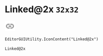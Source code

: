 # Linked@2x `32x32`
<img src="/img/Linked.png" width=32 height=32>

``` CSharp
EditorGUIUtility.IconContent("Linked@2x")
```
```
Linked@2x
```
